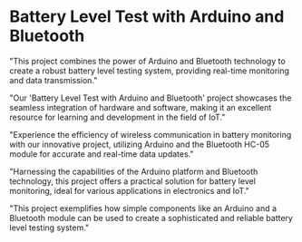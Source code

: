 # Battery Level Test with Arduino and Bluetooth
"This project combines the power of Arduino and Bluetooth technology to create a robust battery level testing system, providing real-time monitoring and data transmission."

"Our 'Battery Level Test with Arduino and Bluetooth' project showcases the seamless integration of hardware and software, making it an excellent resource for learning and development in the field of IoT."

"Experience the efficiency of wireless communication in battery monitoring with our innovative project, utilizing Arduino and the Bluetooth HC-05 module for accurate and real-time data updates."

"Harnessing the capabilities of the Arduino platform and Bluetooth technology, this project offers a practical solution for battery level monitoring, ideal for various applications in electronics and IoT."

"This project exemplifies how simple components like an Arduino and a Bluetooth module can be used to create a sophisticated and reliable battery level testing system."
